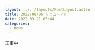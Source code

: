 ```yaml
---
layout: ../../layouts/PostLayout.astro
title: 2022/08/06 リニューアル
date: 2022-03-21 05:44
categories:
  - news
---
```


工事中

